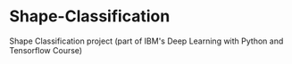 # Shape-Classification
Shape Classification project (part of IBM's Deep Learning with Python and Tensorflow Course)
